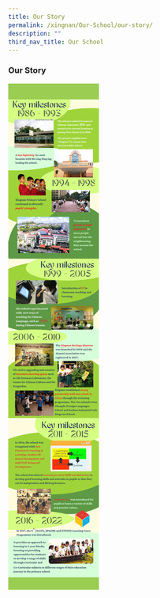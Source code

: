 ```yaml
---
title: Our Story
permalink: /xingnan/Our-School/our-story/
description: ""
third_nav_title: Our School
---
```

### Our Story

![](/images/ourstory.png)